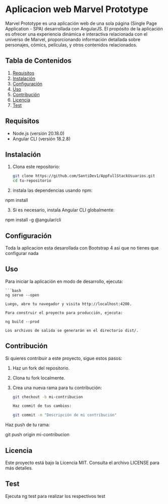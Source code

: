 # Aplicacion web Marvel Prototype

Marvel Prototype es una aplicación web de una sola página (Single Page Application - SPA) desarrollada con AngularJS. El propósito de la aplicación es ofrecer una experiencia dinámica e interactiva relacionada con el universo de Marvel, proporcionando información detallada sobre personajes, cómics, películas, y otros contenidos relacionados.

## Tabla de Contenidos

1. [Requisitos](#requisitos)
2. [Instalación](#instalación)
3. [Configuración](#configuración)
4. [Uso](#uso)
5. [Contribución](#contribución)
6. [Licencia](#licencia)
7. [Test](#test)


## Requisitos

- Node.js (versión 20.18.0)
- Angular CLI (versión  18.2.8)

## Instalación

1. Clona este repositorio:

   ```bash
   git clone https://github.com/SantiDev1/AppFullStackUsuarios.git
   cd tu-repositorio

2. instala las dependencias usando npm:
   
npm install

3. Si es necesario, instala Angular CLI globalmente:

npm install -g @angular/cli

## Configuración

Toda la  aplicacion esta desarollada con  Bootstrap 4 asi que no tienes que configurar nada

## Uso

Para iniciar la aplicación en modo de desarrollo, ejecuta:

    ```bash
    ng serve --open

    Luego, abre tu navegador y visita http://localhost:4200.

    Para construir el proyecto para producción, ejecuta:

    ng build --prod

    Los archivos de salida se generarán en el directorio dist/.

## Contribución

Si quieres contribuir a este proyecto, sigue estos pasos:

1. Haz un fork del repositorio.
2. Clona tu fork localmente.
3. Crea una nueva rama para tu contribución:

   ```bash
   git checkout -b mi-contribucion

   Haz commit de tus cambios:

   git commit -m "Descripción de mi contribución"
Haz push de tu rama:

git push origin mi-contribucion

## Licencia

Este proyecto está bajo la Licencia MIT. Consulta el archivo LICENSE para más detalles.

## Test

Ejecuta ng test para realizar los respectivos test


